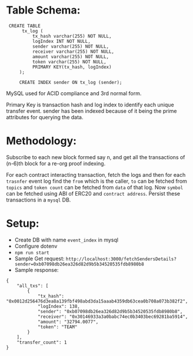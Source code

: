 # Table Schema:
```
 CREATE TABLE
      tx_log (
          tx_hash varchar(255) NOT NULL,
          logIndex INT NOT NULL,
          sender varchar(255) NOT NULL,
          receiver varchar(255) NOT NULL,
          amount varchar(255) NOT NULL,
          token varchar(255) NOT NULL,
          PRIMARY KEY(tx_hash, logIndex)
     );

     CREATE INDEX sender ON tx_log (sender);

```
MySQL used for ACID compliance and 3rd normal form. 

Primary Key is transaction hash and log index to identify each unique transfer event.
sender has been indexed because of it being the prime attributes for querying the data.

# Methodology:

Subscribe to each new block formed say n, and get all the transactions of (n-6)th block for a re-org proof indexing.

For each contract interacting transaction, fetch the logs and then for each `trasnfer` event log find the `from` which is the caller, `to` can be fetched from `topics` and `token count` can be fetched from `data` of that log. Now `symbol` can be fetched using ABI of ERC20 and `contract address`. Persist these transactions in a `mysql` DB.

# Setup:

-  Create DB with name `event_index` in mysql 
-  Configure dotenv
-  `npm run start`
-  Sample Get request:  `http://localhost:3000/fetchSendersDetails?sender=0xb07098db26ea326d82d9b5b34520535fdb8980b8`
-  Sample response:
```
{
    "all_txs": [
        {
            "tx_hash": "0x0012d256476d3ea8a139fbf498abd3da15aaab4359db63cea0b708a073b382f2",
            "logIndex": 138,
            "sender": "0xb07098db26ea326d82d9b5b34520535fdb8980b8",
            "receiver": "0x30146933a3a0babc74ec0b3403bec69281ba5914",
            "amount": "32794.0077",
            "token": "TEAM"
        }
    ],
    "transfer_count": 1
}
```